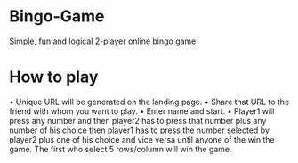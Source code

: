 # Bingo-Game
Simple, fun and logical 2-player online bingo game.

<h1>How to play</h1>
&bull; Unique URL will be generated on the landing page.
&bull; Share that URL to the friend with whom you want to play.
&bull; Enter name and start.
&bull; Player1 will press any number and then player2 has to press that number plus any number of his choice then player1 has to press
the number selected by player2 plus one of his choice and vice versa until anyone of the win the game.
The first who select 5 rows/column will win the game.
